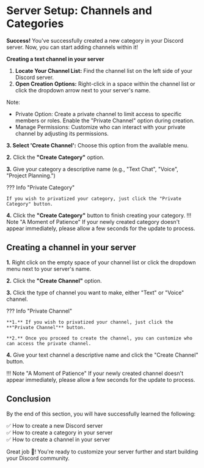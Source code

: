 # Server Setup: Channels and Categories


**Success!**  You've successfully created a new category in your Discord server. Now, you can start adding channels within it!

**Creating a text channel in your server**

1. **Locate Your Channel List:**  Find the channel list on the left side of your Discord server.
2. **Open Creation Options:**  Right-click in a space within the channel list or click the dropdown arrow next to your server's name.

Note:

- Private Option: Create a private channel to limit access to specific members or roles. Enable the "Private Channel" option during creation.
- Manage Permissions: Customize who can interact with your private channel by adjusting its permissions.

**3. Select 'Create Channel':**  Choose this option from the available menu.

**2.** Click the **"Create Category"** option.

**3.** Give your category a descriptive name (e.g., "Text Chat", "Voice", "Project Planning.")

??? Info "Private Category"

    If you wish to privatized your category, just click the "Private Category" button.

**4.** Click the **"Create Category"** button to finish creating your category.
!!! Note "A Moment of Patience"
    If your newly created category doesn't appear immediately, please allow a few seconds for the update to process.

<!-- **Success!**  You've successfully created a new category in your Discord server. Now, you can start adding channels within it! -->



## Creating a channel in your server

**1.** Right click on the empty space of your channel list or click the dropdown menu next to your server's name.  

**2.** Click the **"Create Channel"** option.

**3.** Click the type of channel you want to make, either "Text" or "Voice" channel.

??? Info "Private Channel"

    **1.** If you wish to privatized your channel, just click the **"Private Channel"** button.  

    **2.** Once you proceed to create the channel, you can customize who can access the private channel. 

**4.** Give your text channel a descriptive name and click the "Create Channel" button.

!!! Note "A Moment of Patience"
    If your newly created channel doesn't appear immediately, please allow a few seconds for the update to process.

<!-- **Success!**  You've created a new text channel. Start chatting and sharing content! -->

## Conclusion

By the end of this section, you will have successfully learned the following:

✅ How to create a new Discord server  
✅ How to create a category in your server  
✅ How to create a channel in your server

Great job 🤗! You're ready to customize your server further and start building your Discord community.